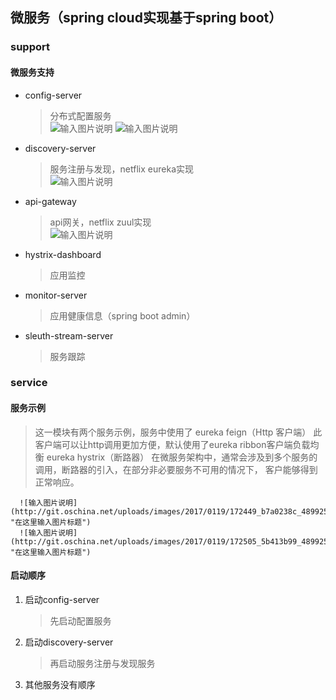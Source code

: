 ## 微服务（spring cloud实现基于spring boot）
### support
#### 微服务支持
* config-server  

    > 分布式配置服务  
    ![输入图片说明](http://git.oschina.net/uploads/images/2017/0119/170644_c07b7897_489925.png "在这里输入图片标题")
    ![输入图片说明](http://git.oschina.net/uploads/images/2017/0114/013548_42cfa443_489925.jpeg "配置服务器")
    
* discovery-server  

    > 服务注册与发现，netflix eureka实现  
    ![输入图片说明](http://git.oschina.net/uploads/images/2017/0114/013731_aaaad60d_489925.jpeg "在这里输入图片标题")
* api-gateway  

    > api网关，netflix zuul实现  
    ![输入图片说明](http://git.oschina.net/uploads/images/2017/0114/013806_2ed9c7ed_489925.jpeg "在这里输入图片标题")  
    
* hystrix-dashboard
    > 应用监控  
    
* monitor-server
    > 应用健康信息（spring boot admin）  
* sleuth-stream-server
    > 服务跟踪  
    
### service  

#### 服务示例  
   > 这一模块有两个服务示例，服务中使用了
        eureka feign（Http 客户端）
            此客户端可以让http调用更加方便，默认使用了eureka ribbon客户端负载均衡 
        eureka hystrix（断路器）
            在微服务架构中，通常会涉及到多个服务的调用，断路器的引入，在部分非必要服务不可用的情况下，
            客户能够得到正常响应。    
            
      ![输入图片说明](http://git.oschina.net/uploads/images/2017/0119/172449_b7a0238c_489925.jpeg "在这里输入图片标题")      
      ![输入图片说明](http://git.oschina.net/uploads/images/2017/0119/172505_5b413b99_489925.jpeg "在这里输入图片标题")
            
#### 启动顺序
1. 启动config-server  

    > 先启动配置服务
2. 启动discovery-server  

    > 再启动服务注册与发现服务

3. 其他服务没有顺序